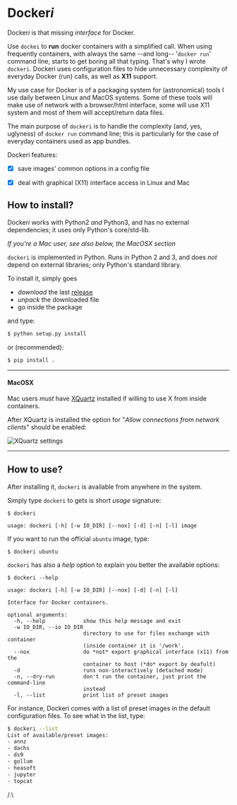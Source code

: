 # Docker*i*

Docker*i* is that missing *interface* for Docker.

Use `dockei` to **run** docker containers with a simplified call.
When using frequently containers, with always the same --and long--
'`docker run`' command line, starts to get boring all that typing.
That's why I wrote `dockeri`.
Dockeri uses configuration files to hide unnecessary complexity of
everyday Docker (run) calls, as well as **X11** support.

My use case for Docker is of a packaging system for (astronomical)
tools I use daily between Linux and MacOS systems.
Some of these tools will make use of network with a browser/html interface,
some will use X11 system and most of them will accept/return data files.

The main purpose of `dockeri` is to handle the complexity (and, yes, uglyness)
of `docker run` command line; this is particularly for the case of everyday
containers used as app bundles. 

Dockeri features:
- [x] save images' common options in a config file
- [x] deal with graphical (X11) interface access in Linux and Mac


## How to install?

Docker*i* works with Python2 *and* Python3, and has *no* external dependencies; it uses only Python's core/std-lib.

*If you're a Mac user, see also below, the MacOSX section*

`dockeri` is implemented in Python. Runs in Python 2 and 3, and
does *not* depend on external libraries; only Python's standard library.
</div>

To install it, simply goes

* *download* the last [release](https://github.com/chbrandt/dockeri/releases)
* *unpack* the downloaded file
* go inside the package

and type:
```bash
$ python setup.py install
```
or (recommended):
```bash
$ pip install .
```

---

#### MacOSX

Mac users *must* have [XQuartz](https://www.xquartz.org/) installed if willing to use X from inside containers.

After XQuartz is installed the option for "*Allow connections from network clients*" should be enabled:

![XQuartz settings](https://github.com/chbrandt/dockeri/blob/master/docs/XQuartz_allow_connections.png)

---

## How to use?

After installing it, `dockeri` is available from anywhere in the system.

Simply type `dockeri` to gets is short *usage* signature:
```
$ dockeri

usage: dockeri [-h] [-w IO_DIR] [--nox] [-d] [-n] [-l] image
```

If you want to run the official `ubuntu` image, type:
```
$ dockeri ubuntu
```

`dockeri` has also a *help* option to explain you better the available options:
```
$ dockeri --help

usage: dockeri [-h] [-w IO_DIR] [--nox] [-d] [-n] [-l]

Interface for Docker containers.

optional arguments:
  -h, --help            show this help message and exit
  -w IO_DIR, --io IO_DIR
                        directory to use for files exchange with container
                        (inside container it is '/work'.
  --nox                 do *not* export graphical interface (x11) from the
                        container to host (*do* export by deafult)
  -d                    runs non-interactively (detached mode)
  -n, --dry-run         don't run the container, just print the command-line
                        instead
  -l, --list            print list of preset images
```

For instance, Dockeri comes with a list of preset images in the default
configuration files.
To see what in the list, type:
```bash
$ dockeri --list
List of available/preset images:
- annz
- dachs
- ds9
- gollum
- heasoft
- jupyter
- topcat
```

/.\
